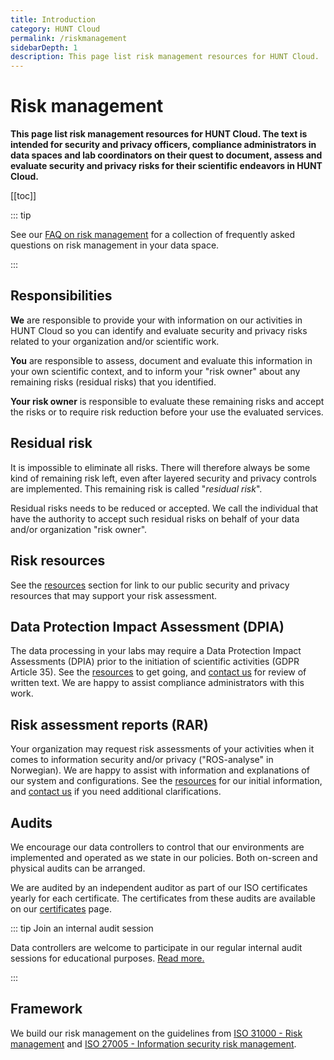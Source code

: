 ```yaml
---
title: Introduction
category: HUNT Cloud
permalink: /riskmanagement
sidebarDepth: 1
description: This page list risk management resources for HUNT Cloud.
---
```


# Risk management

**This page list risk management resources for HUNT Cloud. The text is intended for security and privacy officers, compliance administrators in data spaces and lab coordinators on their quest to document, assess and evaluate security and privacy risks for their scientific endeavors in HUNT Cloud.** 

[[toc]]

::: tip

See our [FAQ on risk management](/riskmanagement/faq) for a collection of frequently asked questions on risk management in your data space. 

:::

## Responsibilities

**We** are responsible to provide your with information on our activities in HUNT Cloud so you can identify and evaluate security and privacy risks related to your organization and/or scientific work. 

**You** are responsible to assess, document and evaluate this information in your own scientific context, and to inform your "risk owner" about any remaining risks (residual risks) that you identified. 

**Your risk owner** is responsible to evaluate these remaining risks and accept the risks or to require risk reduction before your use the evaluated services.

## Residual risk

It is impossible to eliminate all risks. There will therefore  always be some kind of remaining risk left, even after layered security and privacy controls are implemented. This remaining risk is called "*residual risk*". 

Residual risks needs to be reduced or accepted. We call the individual that have the authority to accept such residual risks on behalf of your data and/or organization "risk owner".

## Risk resources

See the [resources](/riskmanagement/resources) section for link to our public security and privacy resources that may support your risk assessment. 

## Data Protection Impact Assessment (DPIA)

The data processing in your labs may require a Data Protection Impact Assessments (DPIA) prior to the initiation of scientific activities (GDPR Article 35). See the [resources](/riskmanagement/resources) to get going, and [contact us](/contact) for review of written text. We are happy to assist compliance administrators with this work. 

## Risk assessment reports (RAR)

Your organization may request risk assessments of your activities when it comes to information security and/or privacy ("ROS-analyse" in Norwegian). We are happy to assist with information and explanations of our system and configurations. See the [resources](/riskmanagement/resources) for our initial information, and [contact us](/contact) if you need additional clarifications. 

## Audits

We encourage our data controllers to control that our environments are implemented and operated as we state in our policies. Both on-screen and physical audits can be arranged.

We are audited by an independent auditor as part of our ISO certificates yearly for each certificate. The certificates from these audits are available on our [certificates](/certificates/) page.

::: tip Join an internal audit session

Data controllers are welcome to participate in our regular internal audit sessions for educational purposes. [Read more.](/riskmanagement/faq/#can-we-join-an-internal-audit-session)

:::

## Framework

We build our risk management on the guidelines from [ISO 31000 - Risk management](https://www.iso.org/iso-31000-risk-management.html) and [ISO 27005 - Information security risk management](https://www.iso.org/standard/75281.html). 


